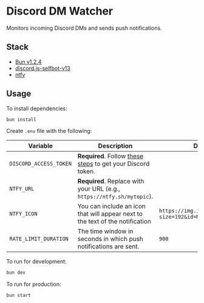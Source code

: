 # Discord DM Watcher

Monitors incoming Discord DMs and sends push notifications.

## Stack

- [Bun v1.2.4](https://bun.sh)
- [discord.js-selfbot-v13](https://github.com/aiko-chan-ai/discord.js-selfbot-v13)
- [ntfy](https://ntfy.sh)

## Usage

To install dependencies:

```sh
bun install
```

Create `.env` file with the following:

| Variable               | Description                                                                                                                                         | Default Value                                                 |
| ---------------------- | --------------------------------------------------------------------------------------------------------------------------------------------------- | ------------------------------------------------------------- |
| `DISCORD_ACCESS_TOKEN` | **Required**. Follow [these steps](https://github.com/aiko-chan-ai/discord.js-selfbot-v13?tab=readme-ov-file#get-token-) to get your Discord token. |                                                               |
| `NTFY_URL`             | **Required**. Replace with your URL (e.g., `https://ntfy.sh/mytopic`).                                                                              |                                                               |
| `NTFY_ICON`            | You can include an icon that will appear next to the text of the notification                                                                       | `https://img.icons8.com/?size=192&id=M725CLW4L7wE&format=png` |
| `RATE_LIMIT_DURATION`  | The time window in seconds in which push notifications are sent.                                                                                    | `900`                                                         |

To run for development:

```sh
bun dev
```

To run for production:

```sh
bun start
```
